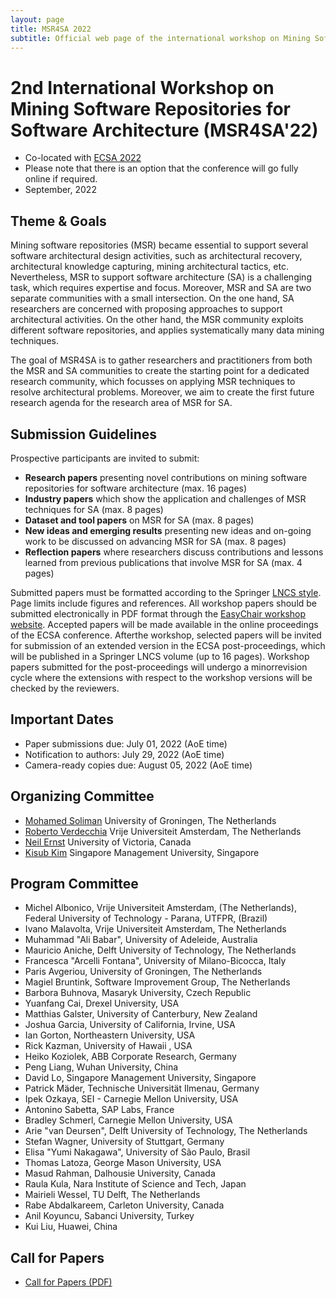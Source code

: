 ```yaml
---
layout: page
title: MSR4SA 2022
subtitle: Official web page of the international workshop on Mining Software Repositories for Software Architecture
---
```


# 2nd International Workshop on Mining Software Repositories for Software Architecture (MSR4SA'22)  

- Co-located with [ECSA 2022](https://conf.researchr.org/home/ecsa-2022) 
- Please note that there is an option that the conference will go fully online if required.
- September, 2022

## Theme & Goals
Mining software repositories (MSR) became essential to support several software architectural design activities, such as architectural recovery, architectural knowledge capturing, mining architectural tactics, etc. Nevertheless, MSR to support software architecture (SA) is a challenging task, which requires expertise and focus. Moreover, MSR and SA are two separate communities with a small intersection. On the one hand, SA researchers are concerned with proposing approaches to support architectural activities. On the other hand, the MSR community exploits different software repositories, and applies systematically many data mining techniques.

The goal of MSR4SA is to gather researchers and practitioners from both the MSR and SA communities to create the starting point for a dedicated research community, which focusses on applying MSR techniques to resolve architectural problems. Moreover, we aim to create the first future research agenda for the research area of MSR for SA.

<!-- ## Topics of Interest

MSR4SA 2022 seeks contributions addressing, but not limited to, the following topics related to MSR and software architecture:
- Analysis of challenges in applying MSR for SA
- Datasets for software architecture
- Machine learning techniques for mining software architectures
- Natural language processing for software architecture
- Software architecture in DevOps
- Qualitative studies on software repositories, regarding software architecture
- Use cases and case studies on applying MSR for SA
- Processes and tools supporting the development of approaches to MSR for SA
- State-of-the-art analysis which relates MSR and SA
- Best practices and lessons learned for applying MSR for SA
- Mining and integrating multiple data sources for software architecture
- Mining software repositories for assessing architectural technical debt
- Mining software repositories for architectural analysis
- Mining architectural tactics
- Mining architectural patterns and styles
- Mining reference architectures
- Architecture visualization from software repositories
- Integration of structured and unstructured data for software architecture 
- Mining architectural knowledge, decisions, and rationale
- Mining software repositories for non-functional quality attributes
- Mining software ecosystems and systems-of-systems
- Foundational principles of MSR for SA
- Mining architecturally-relevant requirements
- MSR and architecture description languages
- Mining architecture views and viewpoints
- Mining microservice-based systems
- Systematic literature reviews on MSR for SA
- Empirical studies on MSR for SA
- Industrial experiences and challenges on MSR for SA
- Model-Driven Engineering techniques for MSR for SA

## Keynote

We are happy to host the following keynote talks.

<img src="https://github.com/MSR4SA/msr4sa.github.io/blob/main/img/nenad_medvidovic.jpg?raw=true" alt="Nenad Medvidovic" style="width: 10em;" />
[Nenad Medvidovic](https://viterbi.usc.edu/directory/faculty/Medvidovic/Nenad) - Professor of Computer Science, University of Southern California

**Mining Architectural Information to Stem Technical Debt** - Software engineers tend to document their systems’ architectures sporadically and superficially. Additionally, engineers frequently neglect to carefully consider the architectural impact of their changes to a system’s implementation. As a result, an existing system’s architecture will over time deviate from the engineers’ intent, and it will decay through unplanned introduction of new and/or invalidation of existing design decisions. Technical debt accumulates through architectural decay, increasing the cost of making modifications to a system and decreasing the system’s dependability. In this talk, I will focus on isolating three types of architectural information from the details readily available about a system’s implementation: architectural design decisions, change, and decay. I will show how this information can be used to identify the locations in a software system’s implementation that reflect the architectural decay, the points in a system’s lifetime when that decay tends to occur, and the reasons why it occurs. I will show how architectural decay tends to correlate with the occurrence of commonly reported implementation-level issues, and how it can be predicted. Finally, I will identify steps that engineers can take to manage the accumulated technical debt by stemming and reversing the decay. Data obtained by analyzing hundreds of versions of several well-known systems — Android, Hadoop, Cassandra, Struts, etc. — will be used to illustrate the discussion throughout.
## Workshop Program 

- Ilaria Pigazzini , Davide Foppiani and Francesca Arcelli Fontana. **Two different facets of architectural smells criticality: an empirical study** - Architectural smells (AS) represent symptoms of problems at architectural level that have an impact on architectural debt. It is important to identify among them the most critical ones, so that developers can prioritize them for their removal. In order to evaluate the criticality of AS, in this paper we consider two facets: the PageRank metric, to assess the centrality of a smell in a project, and Severity, a metric to estimate the cost-solving of smells. We have proposed these two metrics in a previous work and here we perform an empirical analysis of the evolution and correlation of these metrics in the version history of 10 projects (at least 22 versions each, 264 projects in total). The analysis of the evolution is useful in order to identify which architectural smells types tend to become more critical. The analysis of the correlation is useful to study whether the criticality of a smell has an influence on how much it costs to remove it, and vice-versa.
- Carlos Paradis , Rick Kazman. **Design Choices in Building an MSR Tool: The Case of Kaiaulu** - Background: Since Alitheia Core was proposed and subsequently retired, tools that support empirical studies of software continue to be proposed, such as Codeface, Codeface4Smells, GrimoireLab and SmartSHARK, but they all make different design choices with overlapping functionality. Aims: We seek to understand the design decisions adopted on these tools– good and bad–and their consequences to understand why their authors reinvented functionality already present in other tools, and to help inform the design of future tools. Method: We used action research to evaluate the tools, and determine principles and anti-patterns to motivate a new tool design. Results: We identified 7 major design choices among the tools: 1) Abstraction Debt, 2) the use of Project Configuration Files, 3) the choice of Batch or Interactive Mode, 4) Minimal Paths to Data, 5) Familiar Software Abstractions, 6) Licensing and 7) the Perils of Code Reuse. Building on the observed good and bad design decisions, we created our own architecture and implemented it as an R package. Conclusions: Tools should not require onerous setup for users to obtain data. Authors should consider the conventions and abstractions used by their chosen language and build upon these instead of redefining them. Tools should encourage best practices in experiment reproducibility by leveraging self-contained and readable schemas that are used for tool automation, and reuse must be done with care to avoid depending on dead code.
-->

## Submission Guidelines 

Prospective participants are invited to submit:
- **Research papers** presenting novel contributions on mining software repositories for software architecture (max. 16 pages)
- **Industry papers** which show the application and challenges of MSR techniques for SA (max. 8 pages)
- **Dataset and tool papers** on MSR for SA (max. 8 pages)
- **New ideas and emerging results** presenting new ideas and on-going work to be discussed on advancing MSR for SA (max. 8 pages)
- **Reflection papers** where researchers discuss contributions and lessons learned from previous publications that involve MSR for SA (max. 4 pages)

Submitted papers must be formatted according to the Springer [LNCS style](http://www.springer.com/computer/lncs?SGWID=0-164-6-793341-0). Page limits include figures and references. 
All workshop papers should be submitted electronically in PDF format through the [EasyChair workshop website](https://easychair.org/my/conference?conf=msr4sa2022).
Accepted papers will be made available in the online proceedings of the ECSA conference. Afterthe workshop, selected papers will be invited for submission of an extended version in the ECSA post-proceedings, which will be published in a Springer LNCS volume (up to 16 pages). Workshop papers submitted for the post-proceedings will undergo a minorrevision cycle where the extensions with respect to the workshop versions will be checked by the reviewers.

## Important Dates 
- Paper submissions due: July 01, 2022 (AoE time)
- Notification to authors: July 29, 2022 (AoE time)
- Camera-ready copies due: August 05, 2022 (AoE time)


## Organizing Committee 
- [Mohamed Soliman](https://www.rug.nl/staff/m.a.m.soliman/?lang=en) University of Groningen, The Netherlands
- [Roberto Verdecchia](https://robertoverdecchia.github.io/) Vrije Universiteit Amsterdam, The Netherlands
- [Neil Ernst](http://www.neilernst.net/) University of Victoria, Canada
- [Kisub Kim](https://falconlk.github.io/react-gh-pages/) Singapore Management University, Singapore

<!-- - [Ivano Malavolta](http://www.ivanomalavolta.com) (Vrije Universiteit Amsterdam, The Netherlands)
- [Mehdi Mirakhorli](http://www.se.rit.edu/~mehdi) (Rochester Institute of Technology, USA) -->


## Program Committee 
* Michel Albonico, Vrije Universiteit Amsterdam, (The Netherlands), Federal University of Technology - Parana, UTFPR, (Brazil)
* Ivano Malavolta, Vrije Universiteit Amsterdam, The Netherlands
* Muhammad "Ali Babar", University of Adeleide, Australia
* Mauricio Aniche, Delft University of Technology, The Netherlands
* Francesca "Arcelli Fontana", University of Milano-Bicocca, Italy
* Paris Avgeriou, University of Groningen, The Netherlands
* Magiel Bruntink, Software Improvement Group, The Netherlands
* Barbora Buhnova, Masaryk University, Czech Republic
* Yuanfang Cai, Drexel University, USA
* Matthias Galster, University of Canterbury, New Zealand
* Joshua Garcia, University of California, Irvine, USA
* Ian Gorton, Northeastern University, USA
* Rick Kazman, University of Hawaii , USA
* Heiko Koziolek, ABB Corporate Research, Germany
* Peng Liang, Wuhan University, China
* David Lo, Singapore Management University, Singapore
* Patrick Mäder, Technische Universität Ilmenau, Germany
* Ipek Ozkaya, SEI - Carnegie Mellon University, USA
* Antonino Sabetta, SAP Labs, France
* Bradley Schmerl, Carnegie Mellon University, USA
* Arie "van Deursen", Delft University of Technology, The Netherlands
* Stefan Wagner, University of Stuttgart, Germany
* Elisa "Yumi Nakagawa", University of São Paulo, Brasil 
* Thomas Latoza, George Mason University, USA
* Masud Rahman, Dalhousie University, Canada
* Raula Kula, Nara Institute of Science and Tech, Japan
* Mairieli Wessel, TU Delft, The Netherlands
* Rabe Abdalkareem, Carleton University, Canada
* Anil Koyuncu, Sabanci University, Turkey
* Kui Liu, Huawei, China


## Call for Papers 
- [Call for Papers (PDF)](MSR4SA_2022_cfp.pdf)

